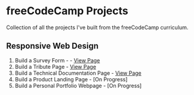 # freeCodeCamp Projects
Collection of all the projects I've built from the freeCodeCamp curriculum.

## Responsive Web Design
1. Build a Survey Form -  - [View Page](https://htmlpreview.github.io/?https://github.com/MacroviseDev/freeCodeCamp-Projects/blob/main/1.%20Responsive%20Web%20Design/1.%20Build%20a%20Survey%20Form/index.html)
2. Build a Tribute Page - [View Page](https://htmlpreview.github.io/?https://github.com/MacroviseDev/freeCodeCamp-Projects/blob/main/1.%20Responsive%20Web%20Design/2.%20Build%20a%20Tribute%20Page/index.html)
3. Build a Technical Documentation Page - [View Page](https://htmlpreview.github.io/?https://github.com/MacroviseDev/freeCodeCamp-Projects/blob/main/1.%20Responsive%20Web%20Design/3.%20Build%20Technical%20Documentation%20Page/index.html)
4. Build a Product Landing Page - [On Progress]
5. Build a Personal Portfolio Webpage - [On Progress]
